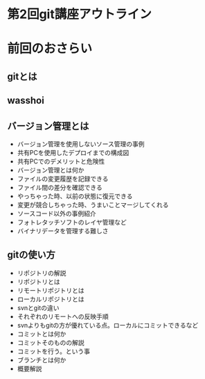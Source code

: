 第2回git講座アウトライン
===============================================================

# 前回のおさらい
## gitとは
## wasshoi

## バージョン管理とは
+ バージョン管理を使用しないソース管理の事例
 + 共有PCを使用したデプロイまでの構成図
 + 共有PCでのデメリットと危険性
+ バージョン管理とは何か
 + ファイルの変更履歴を記録できる
 + ファイル間の差分を確認できる
 + やっちゃった時、以前の状態に復元できる
 + 変更が競合しちゃった時、うまいことマージしてくれる
+ ソースコード以外の事例紹介
 + フォトレタッチソフトのレイヤ管理など
 + バイナリデータを管理する難しさ

## gitの使い方
+ リポジトリの解説
 + リポジトリとは
 + リモートリポジトリとは
 + ローカルリポジトリとは
+ svnとgitの違い
 + それぞれのリモートへの反映手順
 + svnよりもgitの方が優れている点。ローカルにコミットできるなど
+ コミットとは何か
 + コミットそのものの解説
 + コミットを行う。という事
+ ブランチとは何か
 + 概要解説
